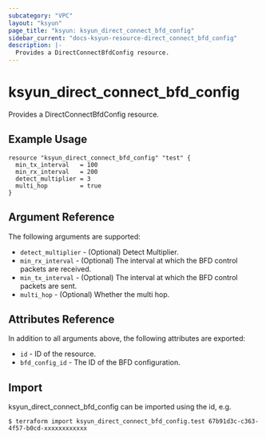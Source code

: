 ```yaml
---
subcategory: "VPC"
layout: "ksyun"
page_title: "ksyun: ksyun_direct_connect_bfd_config"
sidebar_current: "docs-ksyun-resource-direct_connect_bfd_config"
description: |-
  Provides a DirectConnectBfdConfig resource.
---
```


# ksyun_direct_connect_bfd_config

Provides a DirectConnectBfdConfig resource.

## Example Usage

```hcl
resource "ksyun_direct_connect_bfd_config" "test" {
  min_tx_interval   = 100
  min_rx_interval   = 200
  detect_multiplier = 3
  multi_hop         = true
}
```

## Argument Reference

The following arguments are supported:

* `detect_multiplier` - (Optional) Detect Multiplier.
* `min_rx_interval` - (Optional) The interval at which the BFD control packets are received.
* `min_tx_interval` - (Optional) The interval at which the BFD control packets are sent.
* `multi_hop` - (Optional) Whether the multi hop.

## Attributes Reference

In addition to all arguments above, the following attributes are exported:

* `id` - ID of the resource.
* `bfd_config_id` - The ID of the BFD configuration.


## Import

ksyun_direct_connect_bfd_config can be imported using the id, e.g.

```
$ terraform import ksyun_direct_connect_bfd_config.test 67b91d3c-c363-4f57-b0cd-xxxxxxxxxxxx
```

